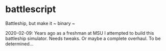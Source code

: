 # battlescript
Battleship, but make it ~ binary ~

2020-02-09: Years ago as a freshman at MSU I attempted to build this battleship simulator. Needs tweaks. Or maybe a complete overhaul. To be determined...
